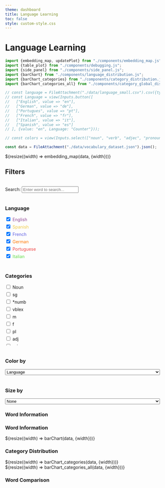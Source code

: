 ```yaml
---
theme: dashboard
title: Language Learning
toc: false
style: custom-style.css
---
```


# Language Learning

<!-- Plot of Word Embedding -->

```js
import {embedding_map, updatePlot} from "./components/embedding_map.js";
import {table_plot} from "./components/debugging.js";
import {side_panel} from "./components/side_panel.js";
import {barChart} from "./components/language_distribution.js";
import {barChart_categories} from "./components/category_distribution.js";
import {barChart_categories_all} from "./components/category_global_distribution.js";

// const language = FileAttachment("./data/language_small.csv").csv({typed: true});
// const Language = view(Inputs.button([
//   ["English", value => "en"],
//   ["German", value => "de"],
//   ["Portugues", value => "pt"],
//   ["French", value => "fr"],
//   ["Italian", value => "it"],  
//   ["Spanish", value => "es"]
// ], {value: "en", Language: "Counter"}));

// const colors = view(Inputs.select(["noun", "verb", "adjec", "pronoun", "article", "black", "blanchedalmond", "blue", "blueviolet"], {multiple: 4, label: "Filter tags"}));
```

<!-- Load and transform the data -->

```js
const data = FileAttachment("./data/vocabulary_dataset.json").json();
```


<div class="grid grid-cols-3">
  <div class="card grid-colspan-2" id="plotly-chart">
    ${resize((width) => embedding_map(data, {width}))}
  </div>
  <div class="card">
    <h2>Filters</h2><br>
    <div>
      <label for="search">Search:</label>
      <input type="text" id="search" placeholder="Enter word to search...">
    </div><br>
    <div id="filters">
      <h3>Language</h3>
      <div>
        <div style="margin-bottom:5px; color:#914896;"><label><input type="checkbox" class="language-filter"  value="en" checked> English</label></div>
        <div style="margin-bottom:5px; color:#f0ca44;"><label><input type="checkbox" class="language-filter"  value="es" checked> Spanish</label></div>
        <div style="margin-bottom:5px; color:#5e5ee3;"><label><input type="checkbox" class="language-filter"  value="fr" checked> French</label></div>
        <div style="margin-bottom:5px; color:#ff7600;"><label><input type="checkbox" class="language-filter"  value="de" checked> German</label></div>
        <div style="margin-bottom:5px; color:#f04544;"><label><input type="checkbox" class="language-filter"  value="pt" checked> Portuguese</label></div>
        <div style="margin-bottom:5px; color:#63dc4a;"><label><input type="checkbox" class="language-filter"  value="it" checked> Italian</label></div>
      </div>
      <br>
      <h3>Categories</h3>
      <div style="height:200px; overflow-y:scroll;">
        <div style="margin-bottom:5px"><label><input type="checkbox" class="category-filter" value="n"> Noun</label></div>
        <div style="margin-bottom:5px"><label><input type="checkbox" class="category-filter" value="sg"> sg</label></div>
        <div style="margin-bottom:5px"><label><input type="checkbox" class="category-filter" value="*numb"> *numb</label></div>
        <div style="margin-bottom:5px"><label><input type="checkbox" class="category-filter" value="vblex"> vblex</label></div>
        <div style="margin-bottom:5px"><label><input type="checkbox" class="category-filter" value="m"> m</label></div>
        <div style="margin-bottom:5px"><label><input type="checkbox" class="category-filter" value="f"> f</label></div>
        <div style="margin-bottom:5px"><label><input type="checkbox" class="category-filter" value="pl"> pl</label></div>
        <div style="margin-bottom:5px"><label><input type="checkbox" class="category-filter" value="adj"> adj</label></div>
        <div style="margin-bottom:5px"><label><input type="checkbox" class="category-filter" value="pri"> pri</label></div>
        <div style="margin-bottom:5px"><label><input type="checkbox" class="category-filter" value="inf"> inf</label></div>
        <div style="margin-bottom:5px"><label><input type="checkbox" class="category-filter" value="p3"> p3</label></div>
        <div style="margin-bottom:5px"><label><input type="checkbox" class="category-filter" value="mf"> mf</label></div>
        <div style="margin-bottom:5px"><label><input type="checkbox" class="category-filter" value="*pers"> *pers</label></div>
        <div style="margin-bottom:5px"><label><input type="checkbox" class="category-filter" value="*gndr"> *gndr</label></div>
        <div style="margin-bottom:5px"><label><input type="checkbox" class="category-filter" value="nom"> nom</label></div>
        <div style="margin-bottom:5px"><label><input type="checkbox" class="category-filter" value="pp"> pp</label></div>
        <div style="margin-bottom:5px"><label><input type="checkbox" class="category-filter" value="adv"> adv</label></div>
        <div style="margin-bottom:5px"><label><input type="checkbox" class="category-filter" value="nt"> nt</label></div>
        <div style="margin-bottom:5px"><label><input type="checkbox" class="category-filter" value="p1"> p1</label></div>
        <div style="margin-bottom:5px"><label><input type="checkbox" class="category-filter" value="acc"> acc</label></div>
        <div style="margin-bottom:5px"><label><input type="checkbox" class="category-filter" value="*case"> *case</label></div>
        <div style="margin-bottom:5px"><label><input type="checkbox" class="category-filter" value="prn"> prn</label></div>
        <div style="margin-bottom:5px"><label><input type="checkbox" class="category-filter" value="det"> det</label></div>
        <div style="margin-bottom:5px"><label><input type="checkbox" class="category-filter" value="pst"> pst</label></div>
        <div style="margin-bottom:5px"><label><input type="checkbox" class="category-filter" value="sp"> sp</label></div>
        <div style="margin-bottom:5px"><label><input type="checkbox" class="category-filter" value="pii"> pii</label></div>
        <div style="margin-bottom:5px"><label><input type="checkbox" class="category-filter" value="@present_perfect"> @present_perfect</label></div>
        <div style="margin-bottom:5px"><label><input type="checkbox" class="category-filter" value="p2"> p2</label></div>
        <div style="margin-bottom:5px"><label><input type="checkbox" class="category-filter" value="dat"> dat</label></div>
        <div style="margin-bottom:5px"><label><input type="checkbox" class="category-filter" value="pr"> pr</label></div>
        <div style="margin-bottom:5px"><label><input type="checkbox" class="category-filter" value="@future"> @future</label></div>
        <div style="margin-bottom:5px"><label><input type="checkbox" class="category-filter" value="@future_phrasal"> @future_phrasal</label></div>
        <div style="margin-bottom:5px"><label><input type="checkbox" class="category-filter" value="@compound_past"> @compound_past</label></div>
        <div style="margin-bottom:5px"><label><input type="checkbox" class="category-filter" value="ifi"> ifi</label></div>
        <div style="margin-bottom:5px"><label><input type="checkbox" class="category-filter" value="tn"> tn</label></div>
        <div style="margin-bottom:5px"><label><input type="checkbox" class="category-filter" value="pos"> pos</label></div>
        <div style="margin-bottom:5px"><label><input type="checkbox" class="category-filter" value="vbmod"> vbmod</label></div>
        <div style="margin-bottom:5px"><label><input type="checkbox" class="category-filter" value="ind"> ind</label></div>
        <div style="margin-bottom:5px"><label><input type="checkbox" class="category-filter" value="vbser"> vbser</label></div>
        <div style="margin-bottom:5px"><label><input type="checkbox" class="category-filter" value="num"> num</label></div>
        <div style="margin-bottom:5px"><label><input type="checkbox" class="category-filter" value="@past_perfect"> @past_perfect</label></div>
        <div style="margin-bottom:5px"><label><input type="checkbox" class="category-filter" value="pres"> pres</label></div>
        <div style="margin-bottom:5px"><label><input type="checkbox" class="category-filter" value="fti"> fti</label></div>
        <div style="margin-bottom:5px"><label><input type="checkbox" class="category-filter" value="@cond"> @cond</label></div>
        <div style="margin-bottom:5px"><label><input type="checkbox" class="category-filter" value="ger"> ger</label></div>
        <div style="margin-bottom:5px"><label><input type="checkbox" class="category-filter" value="pred"> pred</label></div>
        <div style="margin-bottom:5px"><label><input type="checkbox" class="category-filter" value="vbhaver"> vbhaver</label></div>
        <div style="margin-bottom:5px"><label><input type="checkbox" class="category-filter" value="imp"> imp</label></div>
        <div style="margin-bottom:5px"><label><input type="checkbox" class="category-filter" value="mix"> mix</label></div>
        <div style="margin-bottom:5px"><label><input type="checkbox" class="category-filter" value="cni"> cni</label></div>
        <div style="margin-bottom:5px"><label><input type="checkbox" class="category-filter" value="np"> np</label></div>
        <div style="margin-bottom:5px"><label><input type="checkbox" class="category-filter" value="prs"> prs</label></div>
        <div style="margin-bottom:5px"><label><input type="checkbox" class="category-filter" value="def"> def</label></div>
        <div style="margin-bottom:5px"><label><input type="checkbox" class="category-filter" value="@cond_perfect"> @cond_perfect</label></div>
        <div style="margin-bottom:5px"><label><input type="checkbox" class="category-filter" value="past"> past</label></div>
        <div style="margin-bottom:5px"><label><input type="checkbox" class="category-filter" value="@future_perfect"> @future_perfect</label></div>
        <div style="margin-bottom:5px"><label><input type="checkbox" class="category-filter" value="itg"> itg</label></div>
        <div style="margin-bottom:5px"><label><input type="checkbox" class="category-filter" value="pis"> pis</label></div>
        <div style="margin-bottom:5px"><label><input type="checkbox" class="category-filter" value="@modal"> @modal</label></div>
        <div style="margin-bottom:5px"><label><input type="checkbox" class="category-filter" value="st"> st</label></div>
        <div style="margin-bottom:5px"><label><input type="checkbox" class="category-filter" value="sw"> sw</label></div>
        <div style="margin-bottom:5px"><label><input type="checkbox" class="category-filter" value="sint"> sint</label></div>
        <div style="margin-bottom:5px"><label><input type="checkbox" class="category-filter" value="dem"> dem</label></div>
        <div style="margin-bottom:5px"><label><input type="checkbox" class="category-filter" value="pro"> pro</label></div>
        <div style="margin-bottom:5px"><label><input type="checkbox" class="category-filter" value="@ref"> @ref</label></div>
        <div style="margin-bottom:5px"><label><input type="checkbox" class="category-filter" value="@pluperfect"> @pluperfect</label></div>
        <div style="margin-bottom:5px"><label><input type="checkbox" class="category-filter" value="vaux"> vaux</label></div>
        <div style="margin-bottom:5px"><label><input type="checkbox" class="category-filter" value="attr"> attr</label></div>
        <div style="margin-bottom:5px"><label><input type="checkbox" class="category-filter" value="cnjadv"> cnjadv</label></div>
        <div style="margin-bottom:5px"><label><input type="checkbox" class="category-filter" value="preadv"> preadv</label></div>
        <div style="margin-bottom:5px"><label><input type="checkbox" class="category-filter" value="gen"> gen</label></div>
        <div style="margin-bottom:5px"><label><input type="checkbox" class="category-filter" value="cnjcoo"> cnjcoo</label></div>
        <div style="margin-bottom:5px"><label><input type="checkbox" class="category-filter" value="rel"> rel</label></div>
        <div style="margin-bottom:5px"><label><input type="checkbox" class="category-filter" value="loc"> loc</label></div>
        <div style="margin-bottom:5px"><label><input type="checkbox" class="category-filter" value="ord"> ord</label></div>
        <div style="margin-bottom:5px"><label><input type="checkbox" class="category-filter" value="pprs"> pprs</label></div>
        <div style="margin-bottom:5px"><label><input type="checkbox" class="category-filter" value="@past"> @past</label></div>
        <div style="margin-bottom:5px"><label><input type="checkbox" class="category-filter" value="pr+il"> pr+il</label></div>
        <div style="margin-bottom:5px"><label><input type="checkbox" class="category-filter" value="ij"> ij</label></div>
        <div style="margin-bottom:5px"><label><input type="checkbox" class="category-filter" value="comp"> comp</label></div>
        <div style="margin-bottom:5px"><label><input type="checkbox" class="category-filter" value="@passive"> @passive</label></div>
        <div style="margin-bottom:5px"><label><input type="checkbox" class="category-filter" value="@past_cond"> @past_cond</label></div>
        <div style="margin-bottom:5px"><label><input type="checkbox" class="category-filter" value="ref"> ref</label></div>
        <div style="margin-bottom:5px"><label><input type="checkbox" class="category-filter" value="qnt"> qnt</label></div>
        <div style="margin-bottom:5px"><label><input type="checkbox" class="category-filter" value="cnjsub"> cnjsub</label></div>
        <div style="margin-bottom:5px"><label><input type="checkbox" class="category-filter" value="predet"> predet</label></div>
        <div style="margin-bottom:5px"><label><input type="checkbox" class="category-filter" value="@subjunctive_pluperfect"> @subjunctive_pluperfect</label></div>
        <div style="margin-bottom:5px"><label><input type="checkbox" class="category-filter" value="enc"> enc</label></div>
        <div style="margin-bottom:5px"><label><input type="checkbox" class="category-filter" value="sup"> sup</label></div>
        <div style="margin-bottom:5px"><label><input type="checkbox" class="category-filter" value="@past_subjunctive"> @past_subjunctive</label></div>
        <div style="margin-bottom:5px"><label><input type="checkbox" class="category-filter" value="an"> an</label></div>
        <div style="margin-bottom:5px"><label><input type="checkbox" class="category-filter" value="@past_inf"> @past_inf</label></div>
        <div style="margin-bottom:5px"><label><input type="checkbox" class="category-filter" value="subj"> subj</label></div>
        <div style="margin-bottom:5px"><label><input type="checkbox" class="category-filter" value="obj"> obj</label></div>
        <div style="margin-bottom:5px"><label><input type="checkbox" class="category-filter" value="pprep"> pprep</label></div>
        <div style="margin-bottom:5px"><label><input type="checkbox" class="category-filter" value="pr+der"> pr+der</label></div>
        <div style="margin-bottom:5px"><label><input type="checkbox" class="category-filter" value="pr+le"> pr+le</label></div>
        <div style="margin-bottom:5px"><label><input type="checkbox" class="category-filter" value="sg+mi"> sg+mi</label></div>
        <div style="margin-bottom:5px"><label><input type="checkbox" class="category-filter" value="pr+o"> pr+o</label></div>
        <div style="margin-bottom:5px"><label><input type="checkbox" class="category-filter" value="@formal"> @formal</label></div>
        <div style="margin-bottom:5px"><label><input type="checkbox" class="category-filter" value="nn"> nn</label></div>
        <div style="margin-bottom:5px"><label><input type="checkbox" class="category-filter" value="ant"> ant</label></div>
        <div style="margin-bottom:5px"><label><input type="checkbox" class="category-filter" value="@ger_past"> @ger_past</label></div>
        <div style="margin-bottom:5px"><label><input type="checkbox" class="category-filter" value="n+sandwich"> n+sandwich</label></div>
        <div style="margin-bottom:5px"><label><input type="checkbox" class="category-filter" value="pr+das"> pr+das</label></div>
        <div style="margin-bottom:5px"><label><input type="checkbox" class="category-filter" value="vbdo"> vbdo</label></div>
        <div style="margin-bottom:5px"><label><input type="checkbox" class="category-filter" value="@n:petit_ami"> @n:petit_ami</label></div>
        <div style="margin-bottom:5px"><label><input type="checkbox" class="category-filter" value="@prn:celui_la"> @prn:celui_la</label></div>
        <div style="margin-bottom:5px"><label><input type="checkbox" class="category-filter" value="suff"> suff</label></div>
        <div style="margin-bottom:5px"><label><input type="checkbox" class="category-filter" value="n+wehr"> n+wehr</label></div>
        <div style="margin-bottom:5px"><label><input type="checkbox" class="category-filter" value="@prn:le_tien"> @prn:le_tien</label></div>
        <div style="margin-bottom:5px"><label><input type="checkbox" class="category-filter" value="n+essen"> n+essen</label></div>
        <div style="margin-bottom:5px"><label><input type="checkbox" class="category-filter" value="@itg:est_ce_que"> @itg:est_ce_que</label></div>
        <div style="margin-bottom:5px"><label><input type="checkbox" class="category-filter" value="@cnj:depuis_que"> @cnj:depuis_que</label></div>
        <div style="margin-bottom:5px"><label><input type="checkbox" class="category-filter" value="@cnj:bien_que"> @cnj:bien_que</label></div>
        <div style="margin-bottom:5px"><label><input type="checkbox" class="category-filter" value="@det:de_le"> @det:de_le</label></div>
        <div style="margin-bottom:5px"><label><input type="checkbox" class="category-filter" value="@cnj:apres_que"> @cnj:apres_que</label></div>
        <div style="margin-bottom:5px"><label><input type="checkbox" class="category-filter" value="sg+lo"> sg+lo</label></div>
        <div style="margin-bottom:5px"><label><input type="checkbox" class="category-filter" value="pr+el"> pr+el</label></div>
        <div style="margin-bottom:5px"><label><input type="checkbox" class="category-filter" value="@cnj:avant_que"> @cnj:avant_que</label></div>
        <div style="margin-bottom:5px"><label><input type="checkbox" class="category-filter" value="@cnj:parce_que"> @cnj:parce_que</label></div>
        <div style="margin-bottom:5px"><label><input type="checkbox" class="category-filter" value="@cnj:pour_que"> @cnj:pour_que</label></div>
        <div style="margin-bottom:5px"><label><input type="checkbox" class="category-filter" value="@det:a_le"> @det:a_le</label></div>
        <div style="margin-bottom:5px"><label><input type="checkbox" class="category-filter" value="@cnj:du_fait_que"> @cnj:du_fait_que</label></div>
        <div style="margin-bottom:5px"><label><input type="checkbox" class="category-filter" value="pl+ci"> pl+ci</label></div>
        <div style="margin-bottom:5px"><label><input type="checkbox" class="category-filter" value="@cnj:tandis_que"> @cnj:tandis_que</label></div>
        <div style="margin-bottom:5px"><label><input type="checkbox" class="category-filter" value="@cnj:alors_que"> @cnj:alors_que</label></div>
        <div style="margin-bottom:5px"><label><input type="checkbox" class="category-filter" value="@pos"> @pos</label></div>
        <div style="margin-bottom:5px"><label><input type="checkbox" class="category-filter" value="@common_phrases:ca_va_bien"> @common_phrases:ca_va_bien</label></div>
        <div style="margin-bottom:5px"><label><input type="checkbox" class="category-filter" value="@common_phrases:il_y_a"> @common_phrases:il_y_a</label></div>
        <div style="margin-bottom:5px"><label><input type="checkbox" class="category-filter" value="@pr:a_cause_de"> @pr:a_cause_de</label></div>
        <div style="margin-bottom:5px"><label><input type="checkbox" class="category-filter" value="@adv:tout_a_fait"> @adv:tout_a_fait</label></div>
        <div style="margin-bottom:5px"><label><input type="checkbox" class="category-filter" value="pr+ele"> pr+ele</label></div>
        <div style="margin-bottom:5px"><label><input type="checkbox" class="category-filter" value="pron"> pron</label></div>
        <div style="margin-bottom:5px"><label><input type="checkbox" class="category-filter" value="@cnj:autant_que"> @cnj:autant_que</label></div>
        <div style="margin-bottom:5px"><label><input type="checkbox" class="category-filter" value="aa"> aa</label></div>
        <div style="margin-bottom:5px"><label><input type="checkbox" class="category-filter" value="@prn:quelque_un"> @prn:quelque_un</label></div>
        <div style="margin-bottom:5px"><label><input type="checkbox" class="category-filter" value="@adv:s_il_vous_plait"> @adv:s_il_vous_plait</label></div>
        <div style="margin-bottom:5px"><label><input type="checkbox" class="category-filter" value="acr"> acr</label></div>
        <div style="margin-bottom:5px"><label><input type="checkbox" class="category-filter" value="@prn:l_un"> @prn:l_un</label></div>
        <div style="margin-bottom:5px"><label><input type="checkbox" class="category-filter" value="n+versicherung"> n+versicherung</label></div>
        <div style="margin-bottom:5px"><label><input type="checkbox" class="category-filter" value="@adv:au_moins"> @adv:au_moins</label></div>
        <div style="margin-bottom:5px"><label><input type="checkbox" class="category-filter" value="n+hof"> n+hof</label></div>
        <div style="margin-bottom:5px"><label><input type="checkbox" class="category-filter" value="@ij:au_revoir"> @ij:au_revoir</label></div>
        <div style="margin-bottom:5px"><label><input type="checkbox" class="category-filter" value="@prn:celui_ci"> @prn:celui_ci</label></div>
        <div style="margin-bottom:5px"><label><input type="checkbox" class="category-filter" value="@adv:au_dela"> @adv:au_dela</label></div>
        <div style="margin-bottom:5px"><label><input type="checkbox" class="category-filter" value="adj+haltung"> adj+haltung</label></div>
        <div style="margin-bottom:5px"><label><input type="checkbox" class="category-filter" value="inf+lo"> inf+lo</label></div>
        <div style="margin-bottom:5px"><label><input type="checkbox" class="category-filter" value="@common_phrases:comment_ca_va"> @common_phrases:comment_ca_va</label></div>
        <div style="margin-bottom:5px"><label><input type="checkbox" class="category-filter" value="@pr:un_peu_de"> @pr:un_peu_de</label></div>
        <div style="margin-bottom:5px"><label><input type="checkbox" class="category-filter" value="@ij:auf_wiedersehen"> @ij:auf_wiedersehen</label></div>
        <div style="margin-bottom:5px"><label><input type="checkbox" class="category-filter" value="@common_phrases:de_rien"> @common_phrases:de_rien</label></div>
        <div style="margin-bottom:5px"><label><input type="checkbox" class="category-filter" value="n+kalender"> n+kalender</label></div>
        <div style="margin-bottom:5px"><label><input type="checkbox" class="category-filter" value="@prn:quelque_chose"> @prn:quelque_chose</label></div>
        <div style="margin-bottom:5px"><label><input type="checkbox" class="category-filter" value="@neg:plus_de"> @neg:plus_de</label></div>
        <div style="margin-bottom:5px"><label><input type="checkbox" class="category-filter" value="@itg:que_est_ce_que"> @itg:que_est_ce_que</label></div>
        <div style="margin-bottom:5px"><label><input type="checkbox" class="category-filter" value="@prn:le_notre"> @prn:le_notre</label></div>
        <div style="margin-bottom:5px"><label><input type="checkbox" class="category-filter" value="@prn:celui_que"> @prn:celui_que</label></div>
        <div style="margin-bottom:5px"><label><input type="checkbox" class="category-filter" value="pres+not"> pres+not</label></div>
        <div style="margin-bottom:5px"><label><input type="checkbox" class="category-filter" value="@common_phrases:a_demain"> @common_phrases:a_demain</label></div>
        <div style="margin-bottom:5px"><label><input type="checkbox" class="category-filter" value="@adv:a_peu_pres"> @adv:a_peu_pres</label></div>
        <div style="margin-bottom:5px"><label><input type="checkbox" class="category-filter" value="vblex+bad"> vblex+bad</label></div>
        <div style="margin-bottom:5px"><label><input type="checkbox" class="category-filter" value="apos"> apos</label></div>
        <div style="margin-bottom:5px"><label><input type="checkbox" class="category-filter" value="@pr:afin_de"> @pr:afin_de</label></div>
        <div style="margin-bottom:5px"><label><input type="checkbox" class="category-filter" value="@pr:pres_de"> @pr:pres_de</label></div>
        <div style="margin-bottom:5px"><label><input type="checkbox" class="category-filter" value="@adv:a_posteriori"> @adv:a_posteriori</label></div>
        <div style="margin-bottom:5px"><label><input type="checkbox" class="category-filter" value="inf+ci"> inf+ci</label></div>
        <div style="margin-bottom:5px"><label><input type="checkbox" class="category-filter" value="pr+isso"> pr+isso</label></div>
        <div style="margin-bottom:5px"><label><input type="checkbox" class="category-filter" value="@adv:por_supuesto"> @adv:por_supuesto</label></div>
        <div style="margin-bottom:5px"><label><input type="checkbox" class="category-filter" value="@prn:le_mien"> @prn:le_mien</label></div>
        <div style="margin-bottom:5px"><label><input type="checkbox" class="category-filter" value="@pr:plus_de"> @pr:plus_de</label></div>
        <div style="margin-bottom:5px"><label><input type="checkbox" class="category-filter" value="@ij:buenos_dias"> @ij:buenos_dias</label></div>
        <div style="margin-bottom:5px"><label><input type="checkbox" class="category-filter" value="n+ende"> n+ende</label></div>
        <div style="margin-bottom:5px"><label><input type="checkbox" class="category-filter" value="n+nummer"> n+nummer</label></div>
        <div style="margin-bottom:5px"><label><input type="checkbox" class="category-filter" value="pl+lo"> pl+lo</label></div>
        <div style="margin-bottom:5px"><label><input type="checkbox" class="category-filter" value="@pr:a_travers"> @pr:a_travers</label></div>
        <div style="margin-bottom:5px"><label><input type="checkbox" class="category-filter" value="@pr:autant_de"> @pr:autant_de</label></div>
        <div style="margin-bottom:5px"><label><input type="checkbox" class="category-filter" value="nom."> nom.</label></div>
        <div style="margin-bottom:5px"><label><input type="checkbox" class="category-filter" value="@prn:ce_dont"> @prn:ce_dont</label></div>
        <div style="margin-bottom:5px"><label><input type="checkbox" class="category-filter" value="@ij:merci_beaucoup"> @ij:merci_beaucoup</label></div>
        <div style="margin-bottom:5px"><label><input type="checkbox" class="category-filter" value="@cnj:des_que"> @cnj:des_que</label></div>
        <div style="margin-bottom:5px"><label><input type="checkbox" class="category-filter" value="@neg:il_ne_y_a"> @neg:il_ne_y_a</label></div>
        <div style="margin-bottom:5px"><label><input type="checkbox" class="category-filter" value="@adv:en_general"> @adv:en_general</label></div>
        <div style="margin-bottom:5px"><label><input type="checkbox" class="category-filter" value="vblex+ort"> vblex+ort</label></div>
        <div style="margin-bottom:5px"><label><input type="checkbox" class="category-filter" value="@adv:a_part"> @adv:a_part</label></div>
        <div style="margin-bottom:5px"><label><input type="checkbox" class="category-filter" value="@prn:le_meme"> @prn:le_meme</label></div>
        <div style="margin-bottom:5px"><label><input type="checkbox" class="category-filter" value="@common_phrases:a_plus"> @common_phrases:a_plus</label></div>
        <div style="margin-bottom:5px"><label><input type="checkbox" class="category-filter" value="@common_phrases:a_plus_tard"> @common_phrases:a_plus_tard</label></div>
        <div style="margin-bottom:5px"><label><input type="checkbox" class="category-filter" value="n+stier"> n+stier</label></div>
        <div style="margin-bottom:5px"><label><input type="checkbox" class="category-filter" value="@obj"> @obj</label></div>
        <div style="margin-bottom:5px"><label><input type="checkbox" class="category-filter" value="dim"> dim</label></div>
        <div style="margin-bottom:5px"><label><input type="checkbox" class="category-filter" value="@adv:a_priori"> @adv:a_priori</label></div>
        <div style="margin-bottom:5px"><label><input type="checkbox" class="category-filter" value="@common_phrases:a_bientot"> @common_phrases:a_bientot</label></div>
        <div style="margin-bottom:5px"><label><input type="checkbox" class="category-filter" value="@cnj:pendant_que"> @cnj:pendant_que</label></div>
        <div style="margin-bottom:5px"><label><input type="checkbox" class="category-filter" value="@adv:por_favor"> @adv:por_favor</label></div>
        <div style="margin-bottom:5px"><label><input type="checkbox" class="category-filter" value="pr+esse"> pr+esse</label></div>
        <div style="margin-bottom:5px"><label><input type="checkbox" class="category-filter" value="n+welt"> n+welt</label></div>
        <div style="margin-bottom:5px"><label><input type="checkbox" class="category-filter" value="@subjunctive_perfect"> @subjunctive_perfect</label></div>
        <div style="margin-bottom:5px"><label><input type="checkbox" class="category-filter" value="@ij:buenas_noches"> @ij:buenas_noches</label></div>
        <div style="margin-bottom:5px"><label><input type="checkbox" class="category-filter" value="n+meister"> n+meister</label></div>
        <div style="margin-bottom:5px"><label><input type="checkbox" class="category-filter" value="@ij:bis_bald"> @ij:bis_bald</label></div>
        <div style="margin-bottom:5px"><label><input type="checkbox" class="category-filter" value="@pr:a_cote_de"> @pr:a_cote_de</label></div>
        <div style="margin-bottom:5px"><label><input type="checkbox" class="category-filter" value="@prn:n_importe_quoi"> @prn:n_importe_quoi</label></div>
        <div style="margin-bottom:5px"><label><input type="checkbox" class="category-filter" value="@adv:peut_etre"> @adv:peut_etre</label></div>
        <div style="margin-bottom:5px"><label><input type="checkbox" class="category-filter" value="@ij:thank_you"> @ij:thank_you</label></div>
        <div style="margin-bottom:5px"><label><input type="checkbox" class="category-filter" value="@adv:en_fait"> @adv:en_fait</label></div>
        <div style="margin-bottom:5px"><label><input type="checkbox" class="category-filter" value="pl+gli"> pl+gli</label></div>
        <div style="margin-bottom:5px"><label><input type="checkbox" class="category-filter" value="@adv:s_il_te_plait"> @adv:s_il_te_plait</label></div>
        <div style="margin-bottom:5px"><label><input type="checkbox" class="category-filter" value="@neg:pas_du_tout"> @neg:pas_du_tout</label></div>
        <div style="margin-bottom:5px"><label><input type="checkbox" class="category-filter" value="@pr:au_dela_de"> @pr:au_dela_de</label></div>
      </div>
      <div><br>
        <h3>Color by</h3> 
        <select style="width:100%" id="choices" name="choices">
          <option value="language">Language</option>
          <option value="category">Category</option>
        </select>
      </div>
      <div><br>
        <h3>Size by</h3>
        <select style="width:100%" id="sizeBy" name="sizeBy">
          <option value="none">None</option>
          <option value="average_performance">Performance</option>
          <option value="average_recall">Recall</option>
          <option value="users_seen">Users that have seen the word</option>
          <option value="hardness">Hardness</option>
        </select>
      </div>      
    </div>
  </div>
</div>

<div class="grid grid-cols-3" >
  <div class="card">
    <div id="side-panel"><h3>Word Information</h3></div>
  </div>
  <div class="card">
    <h3>Word Information</h3>
    <div id="bar-chart">
      ${resize((width) => barChart(data, {width}))}
    </div>
  </div>  
  <div class="card">
    <h3>Category Distribution</h3>
    <div id="bar-chart-cat">
      ${resize((width) => barChart_categories(data, {width}))}
    </div>      
  </div>  
</div>
<div class="grid grid-cols-3" >
  <div class="card">
    <div id="bar-chart-cat-all">
      ${resize((width) => barChart_categories_all(data, {width}))}
    </div>      
  </div>
  <div class="card grid-colspan-2">
  <h3>Word Comparison</h3>
    <div id="word_comparison">
    </div>
  </div>    
</div>  